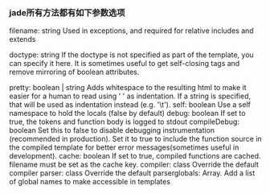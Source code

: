 <h3>jade所有方法都有如下参数选项</h3>

filename:             string            Used in exceptions, and required for relative includes and extends

doctype:              string            If the doctype is not specified as part of the template, 
                                        you can specify it here. It is sometimes useful to get self-closing tags 
                                        and remove mirroring of boolean attributes.

pretty:               boolean | string  Adds whitespace to the resulting html to make it easier for a human to read 
                                         using ' ' as indentation. If a string is specified, 
                                         that will be used as indentation instead (e.g. '\t').
self:                 boolean            Use a self namespace to hold the locals (false by default)
debug:                boolean            If set to true, the tokens and function body is logged to stdout
compileDebug:         boolean            Set this to false to disable debugging instrumentation 
                                         (recommended in production). Set it to true to include the function source in 
                                         the compiled template for better error messages(sometimes useful in development).
cache:                boolean            If set to true, compiled functions are cached. filename must be set as the cache
                                         key.
compiler:             class              Override the default compiler
parser:               class              Override the default 
parserglobals:       Array.<string>      Add a list of global names to make accessible in templates

